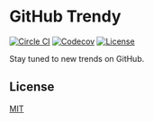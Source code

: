 # GitHub Trendy

[![Circle CI](https://img.shields.io/circleci/project/github/raviqqe/github-trendy/master.svg?style=flat-square)](https://circleci.com/gh/raviqqe/github-trendy)
[![Codecov](https://img.shields.io/codecov/c/github/raviqqe/github-trendy.svg?style=flat-square)](https://codecov.io/gh/raviqqe/github-trendy)
[![License](https://img.shields.io/github/license/raviqqe/github-trendy.svg?style=flat-square)](LICENSE)

Stay tuned to new trends on GitHub.

## License

[MIT](LICENSE)
